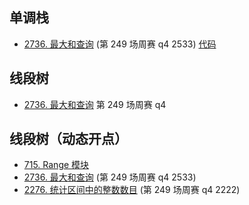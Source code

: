 ## 单调栈

+ [2736. 最大和查询](https://leetcode.cn/problems/maximum-sum-queries/description/) (第 249 场周赛 q4 2533) [代码](https://leetcode.cn/problems/maximum-sum-queries/submissions/482901893/)

## 线段树

+ [2736. 最大和查询](https://leetcode.cn/problems/maximum-sum-queries/description/) 第 249 场周赛 q4

## 线段树（动态开点）

+ [715. Range 模块](https://leetcode.cn/problems/range-module/description/)
+ [2736. 最大和查询](https://leetcode.cn/problems/maximum-sum-queries/description/) (第 249 场周赛 q4 2533)
+ [2276. 统计区间中的整数数目](https://leetcode.cn/problems/count-integers-in-intervals/description/) (第 249 场周赛 q4 2222)
